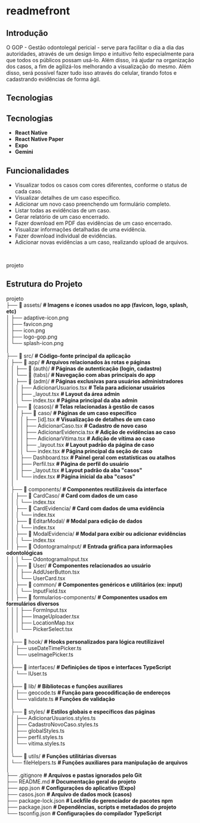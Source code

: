 # readmefront

<h2>Introdução</h2>
O GOP - Gestão odontolegal pericial - serve para facilitar o dia a dia das autoridades, através de um design limpo e intuitivo feito especialmente para que todos os públicos possam usá-lo. Além disso, irá ajudar na organização dos casos, a fim de agilizá-los melhorando a visualização do mesmo. Além disso, será possível fazer tudo isso através do celular, tirando fotos e cadastrando evidências de forma ágil.

<h2>Tecnologias</h2>
<h2>Tecnologias</h2>
<ul>
  <li><strong>React Native</strong></li>
  <li><strong>React Native Paper</strong></li>
  <li><strong>Expo</strong></li>
  <li><strong>Gemini</strong></li>
</ul>


<h2>Funcionalidades</h2>
<ul>
<li>Visualizar todos os casos com cores diferentes, conforme o status de cada caso.</li>
  <li>Visualizar detalhes de um caso específico.</li>
  <li>Adicionar um novo caso preenchendo um formulário completo.</li>
  <li>Listar todas as evidências de um caso.</li>
  <li>Gerar relatório de um caso encerrado.</li>
  <li>Fazer download em PDF das evidências de um caso encerrado.</li>
  <li>Visualizar informações detalhadas de uma evidência.</li>
  <li>Fazer download individual de evidências.</li>
  <li>Adicionar novas evidências a um caso, realizando upload de arquivos.</li>
  </ul>
<br>

 projeto <br>

## Estrutura do Projeto

projeto <br>
├── 📁 assets/                        **# Imagens e ícones usados no app (favicon, logo, splash, etc)** <br>
│   ├── adaptive-icon.png <br>
│   ├── favicon.png <br>
│   ├── icon.png <br>
│   ├── logo-gop.png <br>
│   └── splash-icon.png <br>
│ <br>
├── 📁 src/                           **# Código-fonte principal da aplicação** <br>
│   ├── 📁 app/                       **# Arquivos relacionados às rotas e páginas** <br>
│   │   ├── 📁 (auth)/               **# Páginas de autenticação (login, cadastro)** <br>
│   │   └── 📁 (tabs)/               **# Navegação com abas principais do app** <br>
│   │       ├── 📁 (adm)/           **# Páginas exclusivas para usuários administradores** <br>
│   │       │   ├── AdicionarUsuarios.tsx     **# Tela para adicionar usuários** <br>
│   │       │   ├── _layout.tsx               **# Layout da área admin** <br>
│   │       │   └── index.tsx                 **# Página principal da aba admin** <br>
│   │       ├── 📁 (casos)/         **# Telas relacionadas à gestão de casos** <br>
│   │       │   ├── 📁 caso/                   **# Páginas de um caso específico** <br>
│   │       │   │   ├── [id].tsx                     **# Visualização de detalhes de um caso** <br>
│   │       │   │   ├── AdicionarCaso.tsx           **# Cadastro de novo caso** <br>
│   │       │   │   ├── AdicionarEvidencia.tsx      **# Adição de evidências ao caso** <br>
│   │       │   │   ├── AdicionarVitima.tsx         **# Adição de vítima ao caso** <br>
│   │       │   │   ├── _layout.tsx                 **# Layout padrão da página de caso** <br>
│   │       │   │   └── index.tsx                   **# Página principal da seção de caso** <br>
│   │       │   ├── Dashboard.tsx           **# Painel geral com estatísticas ou atalhos** <br>
│   │       │   ├── Perfil.tsx              **# Página de perfil do usuário** <br>
│   │       │   ├── _layout.tsx             **# Layout padrão da aba "casos"** <br>
│   │       │   └── index.tsx               **# Página inicial da aba "casos"** <br>
│   │ <br>
│   ├── 📁 components/                  **# Componentes reutilizáveis da interface** <br>
│   │   ├── 📁 CardCaso/              **# Card com dados de um caso** <br>
│   │   │   └── index.tsx <br>
│   │   ├── 📁 CardEvidencia/         **# Card com dados de uma evidência** <br>
│   │   │   └── index.tsx <br>
│   │   ├── 📁 EditarModal/           **# Modal para edição de dados** <br>
│   │   │   └── index.tsx <br>
│   │   ├── 📁 ModalEvidencia/        **# Modal para exibir ou adicionar evidências** <br>
│   │   │   └── index.tsx <br>
│   │   ├── 📁 OdontogramaInput/      **# Entrada gráfica para informações odontológicas** <br>
│   │   │   └── OdontogramaInput.tsx <br>
│   │   ├── 📁 User/                  **# Componentes relacionados ao usuário** <br>
│   │   │   ├── AddUserButton.tsx <br>
│   │   │   └── UserCard.tsx <br>
│   │   ├── 📁 common/                **# Componentes genéricos e utilitários (ex: input)** <br>
│   │   │   └── InputField.tsx <br>
│   │   ├── 📁 formularios-components/  **# Componentes usados em formulários diversos** <br>
│   │   │   ├── FormInput.tsx <br>
│   │   │   ├── ImageUploader.tsx <br>
│   │   │   ├── LocationMap.tsx <br>
│   │   │   └── PickerSelect.tsx <br>
│   │ <br>
│   ├── 📁 hook/                      **# Hooks personalizados para lógica reutilizável** <br>
│   │   ├── useDateTimePicker.ts <br>
│   │   └── useImagePicker.ts <br>
│   │ <br>
│   ├── 📁 interfaces/                **# Definições de tipos e interfaces TypeScript** <br>
│   │   └── IUser.ts <br>
│   │ <br>
│   ├── 📁 lib/                       **# Bibliotecas e funções auxiliares** <br>
│   │   ├── geocode.ts                       **# Função para geocodificação de endereços** <br>
│   │   └── validate.ts                      **# Funções de validação** <br>
│   │ <br>
│   ├── 📁 styles/                    **# Estilos globais e específicos das páginas** <br>
│   │   ├── AdicionarUsuarios.styles.ts <br>
│   │   ├── CadastroNovoCaso.styles.ts <br>
│   │   ├── globalStyles.ts <br>
│   │   ├── perfil.styles.ts <br>
│   │   └── vitima.styles.ts <br>
│   │ <br>
│   └── 📁 utils/                     **# Funções utilitárias diversas** <br>
│       └── fileHelpers.ts                   **# Funções auxiliares para manipulação de arquivos** <br>
│ <br>
├── .gitignore                       **# Arquivos e pastas ignorados pelo Git** <br>
├── README.md                        **# Documentação geral do projeto** <br>
├── app.json                         **# Configurações do aplicativo (Expo)** <br>
├── casos.json                       **# Arquivo de dados mock (casos)** <br>
├── package-lock.json                **# Lockfile do gerenciador de pacotes npm** <br>
├── package.json                     **# Dependências, scripts e metadados do projeto** <br>
└── tsconfig.json                    **# Configurações do compilador TypeScript** <br>




